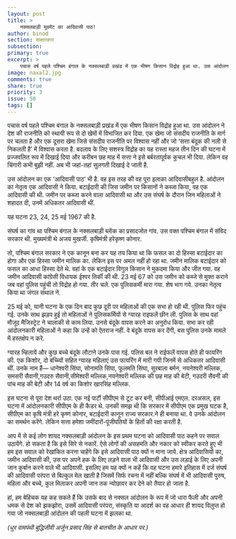 ```yaml
---
layout: post
title: >
    नक्सलबाड़ी मूवमेंट का आदिवासी पाठ!
author: binod
section: साक्षात्कार
subsection:
primary: true
excerpt: >
    पचास वर्ष पहले पश्चिम बंगाल के नक्सलबाड़ी प्रखंड में एक भीषण किसान विद्रोह हुआ था. उस आंदोलन ने देश की राजनीति को स्थायी रूप से दो खेमों में विभाजित कर दिया. एक खेमा जो संसदीय राजनीति के मार्ग पर चलता है और एक दूसरा खेमा जिसे संसदीय राजनीति पर विश्वास नहीं और जो ‘सत्ता बंदूक की नली से निकलती है’ में विश्वास करता है.
image: naxal2.jpg
comments: true
share: true
priority: 3
issue: 50
tags: []
---
```


पचास वर्ष पहले पश्चिम बंगाल के नक्सलबाड़ी प्रखंड में एक भीषण किसान विद्रोह हुआ था. उस आंदोलन ने देश की राजनीति को स्थायी रूप से दो खेमों में विभाजित कर दिया. एक खेमा जो संसदीय राजनीति के मार्ग पर चलता है और एक दूसरा खेमा जिसे संसदीय राजनीति पर विश्वास नहीं और जो ‘सत्ता बंदूक की नली से निकलती है’ में विश्वास करता है. बदलाव के लिए सशस्त्र विद्रोह का यह रास्ता महज तीन दिन की घटना में प्रज्जवलित रूप में दिखाई दिया और करीबन छह माह में सत्ता ने इसे बर्बरतापूर्वक कुचल भी दिया. लेकिन वह चिंगारी कभी बुझी नहीं. अब भी जहां-तहां सुलगती दिखाई दे जाती है.

उस आंदोलन का एक ‘आदिवासी पाठ’ भी है. वह इस तरह की वह पूरा इलाका आदिवासीबहुल है. आंदोलन का नेतृत्व एक आदिवासी ने किया. बटाईदारी की जिस जमीन पर किसानों ने कब्जा किया, वह एक आदिवासी की थी. जमीन पर कब्जा करने वाला आदिवासी था और उस संघर्ष के दौरान जिन महिलाओं ने शहादत दी, उनमें अधिकतर आदिवासी थीं.

यह घटना 23, 24, 25 मई 1967 की है.

संघर्ष का गांव था पश्चिम बंगाल के नक्सलबाड़ी ब्लाॅक का प्रसादजोत गांव. उस वक्त पश्चिम बंगाल में संविद सरकार थी. मुख्यमंत्री थे अजय मुखर्जी. कृषिमंत्री हरेकृष्ण कोनार.

तो, पश्चिम बंगाल सरकार ने एक कानून बना कर यह तय किया था कि फसल का दो हिस्सा बटाईदार का होगा और एक हिस्सा जमीन मालिक का. लेकिन इस पर अमल नहीं हो रहा था. जमीन मालिक बटाईदार को फसल का आधा हिस्सा देते थे. वहां के एक बटाईदार विगुल किसान ने मुकदमा किया और जीत गया. वह जमीन आदिवासी कांग्रेसी विधायक ईश्वर तिर्की की थी. 23 मई 67 को उस जमीन को कब्जे से मुक्त कराने जब वहां पुलिस पहुंची तो विद्रोह हो गया. तीर चले. एक पुलिसकर्मी मारा गया. शेष भाग गये. उनका नेतृत्व किया था जंगल संथाल ने.

25 मई को, यानी घटना के एक दिन बाद कुछ दूरी पर महिलाओं की एक सभा हो रही थी. पुलिस फिर पहुंच गई. उनके साथ झड़प हुई तो महिलाओं ने पुलिसकर्मियों से  ग्यारह राइफलें छीन ली. पुलिस के साथ वहां मौजूद मैजिस्ट्रेट ने चालाकी से काम लिया. उनसे बंदूके वापस करने का अनुरोध किया. सभा कर रही आंदोलनकारी महिलाओं ने कहा कि उन्हें को ऐतराज नहीं. वे बंदूके वापस कर देंगी, बस पुलिस उनके मामले में हस्तक्षेप न करे.

ग्यारह म्हिलायें और कुछ बच्चे बंदूके लौटाने उनके पास गई. पलिस बल ने राईफलें वापस होते ही फायरिंग की. एक किशोर, दो बच्च्यिों सहित ग्यारह महिलाएं उस फायरिंग में मारी गयी जिनमें से अधिकतर आदिवासी थीं. उनके नाम हैं— धानेश्वरी सिंघा, सोनामति सिंघा, फूलमति सिंघा, सुरबाला बर्मन, नयनेश्वरी मल्लिक, समसरी सैवानी,गउदरु सैवानी,सीमेश्वरी मल्लिक,नयनेश्वरी मल्लिक की छह माह की बेटी, गउदरी सैवनी की पांच माह की बेटी और 14 वर्ष का किशोर खारसिंह मल्लिक.

इस घटना से पूरा देश थर्रा उठा. एक नई पार्टी सीपीएम से टूट कर बनी, सीपीआई एमएल. दरअसल, इस घटना में आंदोलनकारी सीपीएम के ही कैडर थे. उनकी समझ थी कि सरकार में सीपीएम एक प्रमुख घटक है, सीपीएम का कृषि मंत्री हरे कृष्ण कोनार, बटाईदारी कानून राज्य सरकार.ने ही बनाया था. वे उनके आंदोलन का समर्थन करेंगे. लेकिन सत्ता हमेशा जमींदारों-पूंजीपतियों के हितों की रक्षा करती है.

आप में से कई लोग शायद नक्सलबाड़ी आंदोलन के इस प्रथम घटना को आदिवासी पाठ कहने पर सवाल उठायेंगे. हो सकता है कि इसे सिरे से नकारें. ऐसे लोगों की असहमति और नकार को स्वीकर करते हुए भी हम इस सवाल को रेखांकित करना चाहेंगे कि इसे आदिवासी पाठ क्यों न माना जाये. क्षेत्र आदिवासियों का, जमीन आदिवासी की, उस पर अपने हक के लिए लड़ने वाला भी आदिवासी और उस लड़ाई के लिए अपनी जान कुर्बान करने वाले भी आदिवासी. इसलिए हम यह क्यों न कहें कि वह घटना हमारे इतिहास में दर्ज संघर्ष की आदिवासी परंपरा से बिल्कुल मेल खाती है जिसमें सिर्फ रचना में नहीं बल्कि संघर्ष में भी आदिवासी पुरुष, महिला और बच्चे, कुल मिलाकर अपनी जान तक न्योछावर कर देने को तैयार हो जाता है.

हां, हम बेहिचक यह कह सकते हैं कि उसके बाद से नक्सल आंदोलन के रूप में जो धारा फैली और अपनी धमक से देश को झकझोरा, उसमें आदिवासी परंपरा, संस्कृति या आदर्श का वह आधार ही शायद विलुप्त हो गया जो नक्सलबाड़ी आंदोलन की पहली घटना में झलका था.

*(धुर वामपंथी बुद्धिजीवी अर्जुन प्रसाद सिंह से बातचीत के आधार पर.)*